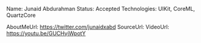Name: Junaid Abdurahman
Status: Accepted
Technologies: UIKit, CoreML, QuartzCore

AboutMeUrl: https://twitter.com/junaidxabd
SourceUrl: 
VideoUrl: https://youtu.be/GUCHvjWpotY

<!---
EXAMPLE
Name: John Appleseed
Status: Submitted <or> Winner <or> Distinguished <or> Rejected
Technologies: SwiftUI, RealityKit, CoreGraphic

AboutMeUrl: https://linkedin.com/in/johnappleseed
SourceUrl: https://github.com/johnappleseed/wwdc2025
VideoUrl: https://youtu.be/ABCDE123456
-->
